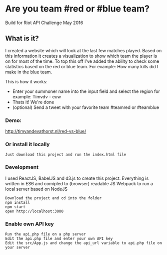 Are you team #red or #blue team?
=====================

Build for Riot API Challenge May 2016

## What is it?

I created a website which will look at the last few matches played. Based on this information it creates a visualization to show which team the player is on for most of the time. To top this off I've added the ability to check some statistics based on the red or blue team. For example: How many kills did I make in the blue team.

This is how it works:
- Enter your summoner name into the input field and select the region for example: Timvdv - euw
- Thats it! We're done
- (optional) Send a tweet with your favorite team #teamred or #teamblue

### Demo:

http://timvandevathorst.nl/red-vs-blue/

### Or install it locally

```
Just download this project and run the index.html file
```

### Development

I used ReactJS, BabelJS and d3.js to create this project.
Everything is written in ES6 and comipled to (browser) readable JS
Webpack to run a local server based on NodeJS

```
Download the project and cd into the folder
npm install
npm start
open http://localhost:3000
```

### Enable own API key

```
Run the api.php file on a php server
Edit the api.php file and enter your own API key
Edit the src/App.js and change the api_url variable to api.php file on your server
```
